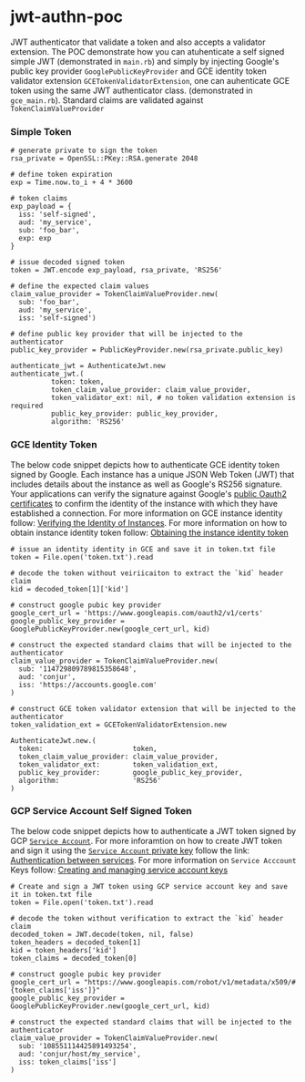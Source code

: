 # jwt-authn-poc
 JWT authenticator that validate a token and also accepts a validator extension.
 The POC demonstrate how you can atuhenticate a self signed simple JWT (demonstrated in `main.rb`) and simply by injecting Google's public key provider `GooglePublicKeyProvider` and GCE identity token validator extension `GCETokenValidatorExtension`, one can auhenticate GCE token using the same JWT authenticator class. (demonstrated in `gce_main.rb`).
 Standard claims are validated against `TokenClaimValueProvider` 
 
 
### Simple Token
```
# generate private to sign the token
rsa_private = OpenSSL::PKey::RSA.generate 2048

# define token expiration
exp = Time.now.to_i + 4 * 3600

# token claims
exp_payload = { 
  iss: 'self-signed',
  aud: 'my_service',
  sub: 'foo_bar', 
  exp: exp 
}

# issue decoded signed token 
token = JWT.encode exp_payload, rsa_private, 'RS256'

# define the expected claim values
claim_value_provider = TokenClaimValueProvider.new(
  sub: 'foo_bar',
  aud: 'my_service',
  iss: 'self-signed')

# define public key provider that will be injected to the authenticator
public_key_provider = PublicKeyProvider.new(rsa_private.public_key)

authenticate_jwt = AuthenticateJwt.new
authenticate_jwt.(
          token: token,
          token_claim_value_provider: claim_value_provider,
          token_validator_ext: nil, # no token validation extension is required
          public_key_provider: public_key_provider,
          algorithm: 'RS256'
```

### GCE Identity Token
The below code snippet depicts how to authenticate GCE identity token signed by Google. Each instance has a unique JSON Web Token (JWT) that includes details about the instance as well as Google's RS256 signature. Your applications can verify the signature against Google's [public Oauth2 certificates](https://www.googleapis.com/oauth2/v1/certs) to confirm the identity of the instance with which they have established a connection.
For more information on GCE instance identity follow: [Verifying the Identity of Instances](https://cloud.google.com/compute/docs/instances/verifying-instance-identity). For more information on how to obtain instance identity token follow: [Obtaining the instance identity token](https://cloud.google.com/compute/docs/instances/verifying-instance-identity#request_signature)
```
# issue an identity identity in GCE and save it in token.txt file
token = File.open('token.txt').read

# decode the token without veiriicaiton to extract the `kid` header claim
kid = decoded_token[1]['kid']

# construct google pubic key provider
google_cert_url = 'https://www.googleapis.com/oauth2/v1/certs'
google_public_key_provider = GooglePublicKeyProvider.new(google_cert_url, kid)

# construct the expected standard claims that will be injected to the authenticator
claim_value_provider = TokenClaimValueProvider.new(
  sub: '114729809789815358648',
  aud: 'conjur',
  iss: 'https://accounts.google.com'
)

# construct GCE token validator extension that will be injected to the authenticator
token_validation_ext = GCETokenValidatorExtension.new

AuthenticateJwt.new.(
  token:                      token,
  token_claim_value_provider: claim_value_provider,
  token_validator_ext:        token_validation_ext,
  public_key_provider:        google_public_key_provider,
  algorithm:                  'RS256'
)
```

### GCP Service Account Self Signed Token
The below code snippet depicts how to authenticate a JWT token signed by GCP [`Service Account`](https://cloud.google.com/iam/docs/understanding-service-accounts).
For more inforamtion on how to create JWT token and sign it using the [`Service Account` private key](https://cloud.google.com/iam/docs/understanding-service-accounts#managing_service_account_keys) follow the link:
[Authentication between services](https://cloud.google.com/endpoints/docs/openapi/service-account-authentication).
For more information on `Service Acccount` Keys follow: [Creating and managing service account keys](https://cloud.google.com/iam/docs/creating-managing-service-account-keys)
```
# Create and sign a JWT token using GCP service account key and save it in token.txt file
token = File.open('token.txt').read

# decode the token without verification to extract the `kid` header claim
decoded_token = JWT.decode(token, nil, false)
token_headers = decoded_token[1]
kid = token_headers['kid']
token_claims = decoded_token[0]

# construct google pubic key provider
google_cert_url = "https://www.googleapis.com/robot/v1/metadata/x509/#{token_claims['iss']}"
google_public_key_provider = GooglePublicKeyProvider.new(google_cert_url, kid)

# construct the expected standard claims that will be injected to the authenticator
claim_value_provider = TokenClaimValueProvider.new(
  sub: '108551114425891493254',
  aud: 'conjur/host/my_service',
  iss: token_claims['iss']
)
```
